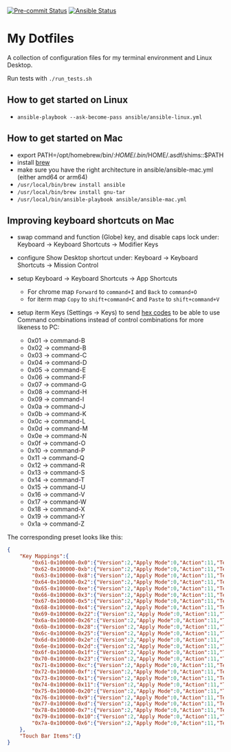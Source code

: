 <!-- markdownlint-disable-next-line -->
[![Pre-commit Status](https://github.com/sblask/dotfiles/actions/workflows/pre-commit.yml/badge.svg)](https://github.com/sblask/dotfiles/actions/workflows/pre-commit.yml)
[![Ansible Status](https://github.com/sblask/dotfiles/actions/workflows/ansible-test.yml/badge.svg)](https://github.com/sblask/dotfiles/actions/workflows/ansible-test.yml)

My Dotfiles
===========

A collection of configuration files for my terminal environment and Linux
Desktop.

Run tests with `./run_tests.sh`

How to get started on Linux
---------------------------

- `ansible-playbook --ask-become-pass ansible/ansible-linux.yml`

How to get started on Mac
-------------------------

- export PATH=/opt/homebrew/bin/:$HOME/.bin/$HOME/.asdf/shims::$PATH
- install [brew](https://brew.sh/)
- make sure you have the right architecture in ansible/ansible-mac.yml (either
  amd64 or  arm64)
- `/usr/local/bin/brew install ansible`
- `/usr/local/bin/brew install gnu-tar`
- `/usr/local/bin/ansible-playbook ansible/ansible-mac.yml`

Improving keyboard shortcuts on Mac
-----------------------------------

- swap command and function (Globe) key, and disable caps lock under:
  Keyboard -> Keyboard Shortcuts -> Modifier Keys
- configure Show Desktop shortcut under:
  Keyboard -> Keyboard Shortcuts -> Mission Control
- setup Keyboard -> Keyboard Shortcuts -> App Shortcuts
  - For chrome map `Forward` to `command+I` and `Back` to `command+O`
  - for iterm map `Copy` to `shift+command+C` and `Paste` to `shift+command+V`
- setup iterm Keys (Settings -> Keys) to send [hex
  codes](https://stackoverflow.com/questions/36321230/finding-the-hex-code-sequence-for-a-key-combination)
  to be able to use Command combinations instead of control combinations for more
  likeness to PC:

  - 0x01 -> command-B
  - 0x02 -> command-B
  - 0x03 -> command-C
  - 0x04 -> command-D
  - 0x05 -> command-E
  - 0x06 -> command-F
  - 0x07 -> command-G
  - 0x08 -> command-H
  - 0x09 -> command-I
  - 0x0a -> command-J
  - 0x0b -> command-K
  - 0x0c -> command-L
  - 0x0d -> command-M
  - 0x0e -> command-N
  - 0x0f -> command-O
  - 0x10 -> command-P
  - 0x11 -> command-Q
  - 0x12 -> command-R
  - 0x13 -> command-S
  - 0x14 -> command-T
  - 0x15 -> command-U
  - 0x16 -> command-V
  - 0x17 -> command-W
  - 0x18 -> command-X
  - 0x19 -> command-Y
  - 0x1a -> command-Z

The corresponding preset looks like this:

```json
{
    "Key Mappings":{
        "0x61-0x100000-0x0":{"Version":2,"Apply Mode":0,"Action":11,"Text":"0x01","Escaping":2},
        "0x62-0x100000-0xb":{"Version":2,"Apply Mode":0,"Action":11,"Text":"0x02","Escaping":2},
        "0x63-0x100000-0x8":{"Version":2,"Apply Mode":0,"Action":11,"Text":"0x03","Escaping":2},
        "0x64-0x100000-0x2":{"Version":2,"Apply Mode":0,"Action":11,"Text":"0x04","Escaping":2},
        "0x65-0x100000-0xe":{"Version":2,"Apply Mode":0,"Action":11,"Text":"0x05","Escaping":2},
        "0x66-0x100000-0x3":{"Version":2,"Apply Mode":0,"Action":11,"Text":"0x06","Escaping":2},
        "0x67-0x100000-0x5":{"Version":2,"Apply Mode":0,"Action":11,"Text":"0x07","Escaping":2},
        "0x68-0x100000-0x4":{"Version":2,"Apply Mode":0,"Action":11,"Text":"0x08","Escaping":2},
        "0x69-0x100000-0x22":{"Version":2,"Apply Mode":0,"Action":11,"Text":"0x09","Escaping":2},
        "0x6a-0x100000-0x26":{"Version":2,"Apply Mode":0,"Action":11,"Text":"0x0a","Escaping":2},
        "0x6b-0x100000-0x28":{"Version":2,"Apply Mode":0,"Action":11,"Text":"0x0b","Escaping":2},
        "0x6c-0x100000-0x25":{"Version":2,"Apply Mode":0,"Action":11,"Text":"0x0c","Escaping":2},
        "0x6d-0x100000-0x2e":{"Version":2,"Apply Mode":0,"Action":11,"Text":"0x0d","Escaping":2},
        "0x6e-0x100000-0x2d":{"Version":2,"Apply Mode":0,"Action":11,"Text":"0x0e","Escaping":2},
        "0x6f-0x100000-0x1f":{"Version":2,"Apply Mode":0,"Action":11,"Text":"0x0f","Escaping":2},
        "0x70-0x100000-0x23":{"Version":2,"Apply Mode":0,"Action":11,"Text":"0x10","Escaping":2},
        "0x71-0x100000-0xc":{"Version":2,"Apply Mode":0,"Action":11,"Text":"0x11","Escaping":2},
        "0x72-0x100000-0xf":{"Version":2,"Apply Mode":0,"Action":11,"Text":"0x12","Escaping":2},
        "0x73-0x100000-0x1":{"Version":2,"Apply Mode":0,"Action":11,"Text":"0x13","Escaping":2},
        "0x74-0x100000-0x11":{"Version":2,"Apply Mode":0,"Action":11,"Text":"0x14","Escaping":2},
        "0x75-0x100000-0x20":{"Version":2,"Apply Mode":0,"Action":11,"Text":"0x15","Escaping":2},
        "0x76-0x100000-0x9":{"Version":2,"Apply Mode":0,"Action":11,"Text":"0x16","Escaping":2},
        "0x77-0x100000-0xd":{"Version":2,"Apply Mode":0,"Action":11,"Text":"0x17","Escaping":2},
        "0x78-0x100000-0x7":{"Version":2,"Apply Mode":0,"Action":11,"Text":"0x18","Escaping":2},
        "0x79-0x100000-0x10":{"Version":2,"Apply Mode":0,"Action":11,"Text":"0x19","Escaping":2},
        "0x7a-0x100000-0x6":{"Version":2,"Apply Mode":0,"Action":11,"Text":"0x1a","Escaping":2}
    },
    "Touch Bar Items":{}
}

```

